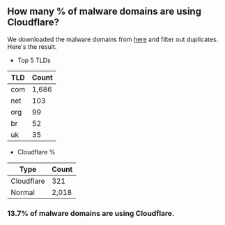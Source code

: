 ## How many % of malware domains are using Cloudflare?


We downloaded the malware domains from [here](https://urlhaus.abuse.ch) and filter out duplicates.
Here's the result.


[//]: # (start replacement)


- Top 5 TLDs

| TLD | Count |
| --- | --- |
| com | 1,686 |
| net | 103 |
| org | 99 |
| br | 52 |
| uk | 35 |


- Cloudflare %

| Type | Count |
| --- | --- |
| Cloudflare | 321 |
| Normal | 2,018 |


### 13.7% of malware domains are using Cloudflare.